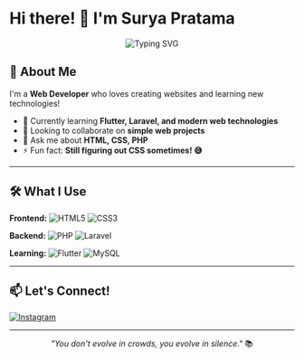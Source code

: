 # Hi there! 👋 I'm Surya Pratama

<div align="center">
  <img src="https://readme-typing-svg.demolab.com?font=Fira+Code&pause=1000&color=58A6FF&center=true&vCenter=true&width=400&lines=Web+Developer;Always+Learning!" alt="Typing SVG" />
</div>

## 🚀 About Me
I'm a **Web Developer** who loves creating websites and learning new technologies!

- 🌱 Currently learning **Flutter, Laravel, and modern web technologies**
- 👯 Looking to collaborate on **simple web projects**
- 💬 Ask me about **HTML, CSS, PHP**
- ⚡ Fun fact: **Still figuring out CSS sometimes! 😅**

---

## 🛠️ What I Use

**Frontend:**
![HTML5](https://img.shields.io/badge/HTML5-E34F26?style=flat-square&logo=html5&logoColor=white)
![CSS3](https://img.shields.io/badge/CSS3-1572B6?style=flat-square&logo=css3&logoColor=white)

**Backend:**
![PHP](https://img.shields.io/badge/PHP-777BB4?style=flat-square&logo=php&logoColor=white)
![Laravel](https://img.shields.io/badge/Laravel-FF2D20?style=flat-square&logo=laravel&logoColor=white)

**Learning:**
![Flutter](https://img.shields.io/badge/Flutter-02569B?style=flat-square&logo=flutter&logoColor=white)
![MySQL](https://img.shields.io/badge/MySQL-4479A1?style=flat-square&logo=mysql&logoColor=white)

---

## 📫 Let's Connect!

[![Instagram](https://img.shields.io/badge/Instagram-E4405F?style=for-the-badge&logo=instagram&logoColor=white)](https://instagram.com/hellbangsur._)

---

<div align="center">
  
*"You don't evolve in crowds, you evolve in silence."* 📚

</div>
